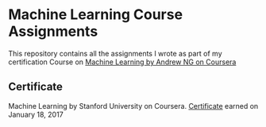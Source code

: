 # Machine Learning Course Assignments
This repository contains all the assignments I wrote as part of my certification Course on [Machine Learning by Andrew NG on Coursera](https://www.coursera.org/learn/machine-learning/)

## Certificate
Machine Learning by Stanford University on Coursera. [Certificate](https://www.coursera.org/account/accomplishments/certificate/CVLA6NJLGULP) earned on January 18, 2017